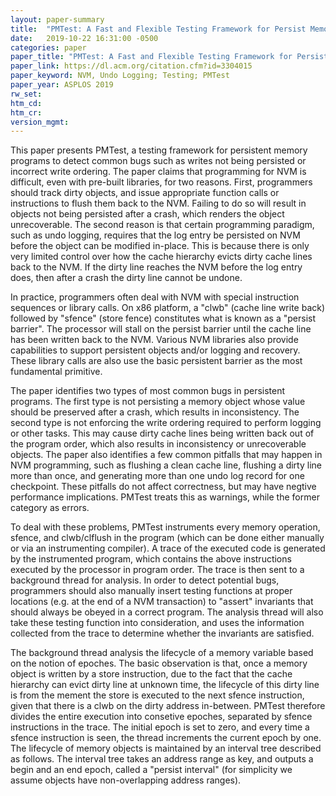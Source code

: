 ```yaml
---
layout: paper-summary
title:  "PMTest: A Fast and Flexible Testing Framework for Persist Memory Programs"
date:   2019-10-22 16:31:00 -0500
categories: paper
paper_title: "PMTest: A Fast and Flexible Testing Framework for Persist Memory Programs"
paper_link: https://dl.acm.org/citation.cfm?id=3304015
paper_keyword: NVM, Undo Logging; Testing; PMTest
paper_year: ASPLOS 2019
rw_set: 
htm_cd: 
htm_cr: 
version_mgmt: 
---
```


This paper presents PMTest, a testing framework for persistent memory programs to detect common bugs such as writes
not being persisted or incorrect write ordering. The paper claims that programming for NVM is difficult, even with pre-built
libraries, for two reasons. First, programmers should track dirty objects, and issue appropriate function calls or instructions
to flush them back to the NVM. Failing to do so will result in objects not being persisted after a crash, which renders the 
object unrecoverable. The second reason is that certain programming paradigm, such as undo logging, requires that the log
entry be persisted on NVM before the object can be modified in-place. This is because there is only very limited control 
over how the cache hierarchy evicts dirty cache lines back to the NVM. If the dirty line reaches the NVM before the log entry
does, then after a crash the dirty line cannot be undone. 

In practice, programmers often deal with NVM with special instruction sequences or library calls. On x86 platform, a "clwb"
(cache line write back) followed by "sfence" (store fence) constitutes what is known as a "persist barrier". The processor 
will stall on the persist barrier until the cache line has been written back to the NVM. Various NVM libraries also provide
capabilities to support persistent objects and/or logging and recovery. These library calls are also use the basic persistent 
barrier as the most fundamental primitive.

The paper identifies two types of most common bugs in persistent programs. The first type is not persisting a memory object
whose value should be preserved after a crash, which results in inconsistency. The second type is not enforcing the write 
ordering required to perform logging or other tasks. This may cause dirty cache lines being written back out of the program 
order, which also results in inconsistency or unrecoverable objects. The paper also identifies a few common pitfalls
that may happen in NVM programming, such as flushing a clean cache line, flushing a dirty line more than once, and generating
more than one undo log record for one checkpoint. These pitfalls do not affect correctness, but may have negtive performance 
implications. PMTest treats this as warnings, while the former category as errors.

To deal with these problems, PMTest instruments every memory operation, sfence, and clwb/clflush in the program (which can
be done either manually or via an instrumenting compiler). A trace of the executed code is generated by the instrumented 
program, which contains the above instructions executed by the processor in program order. The trace is then sent to a 
background thread for analysis. In order to detect potential bugs, programmers should also manually insert testing functions 
at proper locations (e.g. at the end of a NVM transaction) to "assert" invariants that should always be obeyed in a correct 
program. The analysis thread will also take these testing function into consideration, and uses the information collected 
from the trace to determine whether the invariants are satisfied.

The background thread analysis the lifecycle of a memory variable based on the notion of epoches. The basic observation
is that, once a memory object is written by a store instruction, due to the fact that the cache hierarchy can evict dirty
line at unknown time, the lifecycle of this dirty line is from the mement the store is executed to the next sfence
instruction, given that there is a clwb on the dirty address in-between. PMTest therefore divides the entire execution into
consetive epoches, separated by sfence instructions in the trace. The initial epoch is set to zero, and every time a sfence
instruction is seen, the thread increments the current epoch by one. The lifecycle of memory objects is maintained by
an interval tree described as follows. The interval tree takes an address range as key, and outputs a begin and an end epoch,
called a "persist interval" (for simplicity we assume objects have non-overlapping address ranges). 